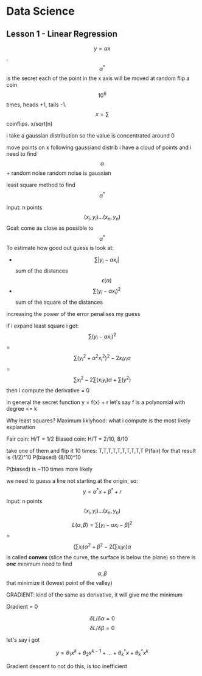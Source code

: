 # Data Science

## Lesson 1 - Linear Regression


$$ y = \alpha x $$, $$ \alpha^* $$ is the secret
each of the point in the x axis will be moved at random
flip a coin $$10^6$$ times, heads +1, tails -1.
$$x = \sum$$ coinflips.
x/sqrt(n)

i take a gaussian distribution so the value is concentrated around 0

move points on x following gaussiand distrib
i have a cloud of points and i need to find $$\alpha$$ + random noise 
random noise is gaussian

least square method to find $$\alpha^*$$


Input: n points $$(x_i, y_i) ... (x_n, y_n)$$
Goal: come as close as possible to $$\alpha^*$$
To estimate how good out guess is look at:
- $$\sum |y_i - \alpha x_i|$$ sum of the distances $$ \epsilon(\alpha)$$
- $$\sum (y_i - \alpha x_i)^2$$ sum of the square of the distances

increasing the power of the error penalises my guess


if i expand least square i get:
$$\sum (y_i - \alpha x_i)^2$$ = $$\sum (y_i^2 + \alpha^2 x_i^2)^2 - 2x_iy_i\alpha$$ = $$\sum x_i^2 -2\sum(x_iy_i)\alpha + \sum(y^2)$$ then i compute the derivative = 0

in general the secret function y = f(x) + r
let's say f is a polynomial with degree <= k

Why least squares?
Maximum liklyhood: what i compute is the most likely explanation

Fair coin: H/T = 1/2
Biased coin: H/T = 2/10, 8/10

take one of them and flip it 10 times: T,T,T,T,T,T,T,T,T,T
P(fair) for that result is (1/2)^10
P(biased) (8/10)^10 

P(biased) is ~110 times more likely

we need to guess a line not starting at the origin, so:
$$y = \alpha^*x + \beta^* + r$$ 
Input: n points $$(x_i, y_i) ... (x_n, y_n)$$

$$L(\alpha, \beta) = \sum[y_i - \alpha x_i - \beta]^2 $$ = $$(\sum x_i)\alpha^2 + \beta^2 - 2(\sum x_i y_i)\alpha $$
is called **convex** (slice the curve, the surface is below the plane) so there is ***one*** minimum
need to find $$\alpha, \beta$$ that minimize it (lowest point of the valley)

GRADIENT: kind of the same as derivative, it will give me the minimum

Gradient = 0 

$$\delta L / \delta \alpha = 0$$
$$\delta L / \delta \beta = 0$$

let's say i got

$$ y = \theta_1 x^k + \theta_2 x^{k-1} + ... + \theta_k^* x + \theta_k^* x^k $$ 

Gradient descent to not do this, is too inefficient